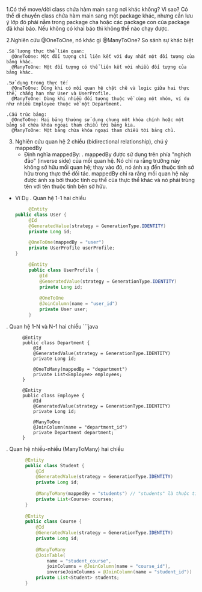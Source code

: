 1.Có thể move/dời class chứa hàm main sang nơi khác không? Vì sao?
  Có thể di chuyển class chứa hàm main sang một package khác, nhưng cần lưu ý lớp đó phải nằm trong package cha hoặc các package con của package đã khai báo. Nếu không có khai báo thì không thể nào chạy được.

2.Nghiên cứu @OneToOne, nó khác gì @ManyToOne?
  So sánh sự khác biệt
  
    .Số lượng thực thể liên quan:
      @OneToOne: Một đối tượng chỉ liên kết với duy nhất một đối tượng của bảng khác.
      @ManyToOne: Một đối tượng có thể liên kết với nhiều đối tượng của bảng khác.  
      
    .Sử dụng trong thực tế:
      @OneToOne: Dùng khi có mối quan hệ chặt chẽ và logic giữa hai thực thể, chẳng hạn như User và UserProfile.
      @ManyToOne: Dùng khi nhiều đối tượng thuộc về cùng một nhóm, ví dụ như nhiều Employee thuộc về một Department.
    
    .Cấu trúc bảng:
      @OneToOne: Hai bảng thường sử dụng chung một khóa chính hoặc một bảng sẽ chứa khóa ngoại tham chiếu tới bảng kia.
      @ManyToOne: Một bảng chứa khóa ngoại tham chiếu tới bảng chủ.
  
3. Nghiên cứu quan hệ 2 chiều (bidirectional relationship), chú ý mappedBy
   - Định nghĩa mappedBy:
      . mappedBy được sử dụng trên phía "nghịch đảo" (inverse side) của mối quan hệ. Nó chỉ ra rằng trường này không sở hữu mối quan hệ; thay vào đó, nó ánh xạ đến thuộc tính sở hữu trong thực thể đối tác.  mappedBy chỉ ra rằng mối quan hệ này được ánh xạ bởi thuộc tính cụ thể của thực thể khác và nó phải trùng tên với tên thuộc tính bên sở hữu.
  
  - Ví Dụ
    . Quan hệ 1-1 hai chiều
     ```java
          @Entity
     public class User {
          @Id
          @GeneratedValue(strategy = GenerationType.IDENTITY)
          private Long id;

          @OneToOne(mappedBy = "user")
          private UserProfile userProfile;
    }

          @Entity
          public class UserProfile {
              @Id
              @GeneratedValue(strategy = GenerationType.IDENTITY)
              private Long id;
          
              @OneToOne
              @JoinColumn(name = "user_id")
              private User user;
          }


  . Quan hệ 1-N và N-1 hai chiều
    ```java
 
          @Entity
          public class Department {
              @Id
              @GeneratedValue(strategy = GenerationType.IDENTITY)
              private Long id;
          
              @OneToMany(mappedBy = "department")
              private List<Employee> employees;
          }
          
          @Entity
          public class Employee {
              @Id
              @GeneratedValue(strategy = GenerationType.IDENTITY)
              private Long id;
          
              @ManyToOne
              @JoinColumn(name = "department_id")
              private Department department;
          }


 . Quan hệ nhiều-nhiều (ManyToMany) hai chiều
 ```java
        @Entity
        public class Student {
            @Id
            @GeneratedValue(strategy = GenerationType.IDENTITY)
            private Long id;
        
            @ManyToMany(mappedBy = "students") // "students" là thuộc tính bên Course
            private List<Course> courses;
        }
        
        @Entity
        public class Course {
            @Id
            @GeneratedValue(strategy = GenerationType.IDENTITY)
            private Long id;
        
            @ManyToMany
            @JoinTable(
                name = "student_course",
                joinColumns = @JoinColumn(name = "course_id"),
                inverseJoinColumns = @JoinColumn(name = "student_id"))
            private List<Student> students;
        }

  
          
